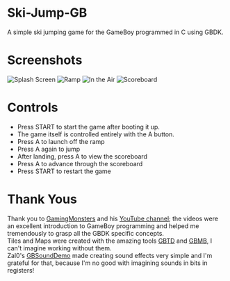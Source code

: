 # Ski-Jump-GB
A simple ski jumping game for the GameBoy programmed in C using GBDK.

# Screenshots
![Splash Screen](https://raw.githubusercontent.com/periparus/Ski-Jump-GB/main/screenshots/bgb00001.bmp)
![Ramp](https://raw.githubusercontent.com/periparus/Ski-Jump-GB/main/screenshots/bgb00002.bmp)
![In the Air](https://raw.githubusercontent.com/periparus/Ski-Jump-GB/main/screenshots/bgb00003.bmp)
![Scoreboard](https://raw.githubusercontent.com/periparus/Ski-Jump-GB/main/screenshots/bgb00004.bmp)


# Controls
* Press START to start the game after booting it up.
* The game itself is controlled entirely with the A button.
* Press A to launch off the ramp
* Press A again to jump
* After landing, press A to view the scoreboard
* Press A to advance through the scoreboard
* Press START to restart the game

# Thank Yous
Thank you to [GamingMonsters](https://github.com/gingemonster) and his [YouTube channel](https://www.youtube.com/channel/UCMMhSfBStEti-Lqzs30HYWw); the videos were an excellent introduction to GameBoy programming and helped me tremendously to grasp all the GBDK specific concepts.  
Tiles and Maps were created with the amazing tools [GBTD](http://devrs.com/gb/hmgd/gbtd.html) and [GBMB](http://devrs.com/gb/hmgd/gbmb.html), I can't imagine working without them.  
Zal0's [GBSoundDemo](https://github.com/Zal0/GBSoundDemo) made creating sound effects very simple and I'm grateful for that, because I'm no good with imagining sounds in bits in registers!
